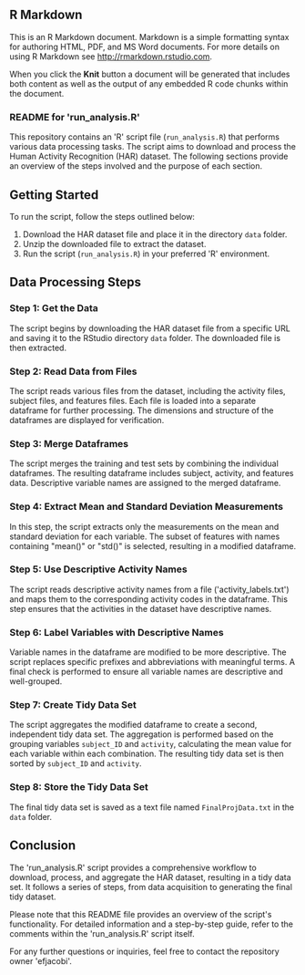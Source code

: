 ## R Markdown

This is an R Markdown document. Markdown is a simple formatting syntax for authoring HTML, PDF, and MS Word documents. For more details on using R Markdown see <http://rmarkdown.rstudio.com>.

When you click the **Knit** button a document will be generated that includes both content as well as the output of any embedded R code chunks within the document.

### README for 'run_analysis.R'

This repository contains an 'R' script file (`run_analysis.R`) that performs various data processing tasks. The script aims to download and process the Human Activity Recognition (HAR) dataset. The following sections provide an overview of the steps involved and the purpose of each section.

## Getting Started

To run the script, follow the steps outlined below:

1. Download the HAR dataset file and place it in the directory `data` folder.
2. Unzip the downloaded file to extract the dataset.
3. Run the script (`run_analysis.R`) in your preferred 'R' environment.

## Data Processing Steps

### Step 1: Get the Data

The script begins by downloading the HAR dataset file from a specific URL and saving it to the RStudio directory `data` folder. The downloaded file is then extracted.

### Step 2: Read Data from Files

The script reads various files from the dataset, including the activity files, subject files, and features files. Each file is loaded into a separate dataframe for further processing. The dimensions and structure of the dataframes are displayed for verification.

### Step 3: Merge Dataframes

The script merges the training and test sets by combining the individual dataframes. The resulting dataframe includes subject, activity, and features data. Descriptive variable names are assigned to the merged dataframe.

### Step 4: Extract Mean and Standard Deviation Measurements

In this step, the script extracts only the measurements on the mean and standard deviation for each variable. The subset of features with names containing "mean()" or "std()" is selected, resulting in a modified dataframe.

### Step 5: Use Descriptive Activity Names

The script reads descriptive activity names from a file ('activity_labels.txt') and maps them to the corresponding activity codes in the dataframe. This step ensures that the activities in the dataset have descriptive names.

### Step 6: Label Variables with Descriptive Names

Variable names in the dataframe are modified to be more descriptive. The script replaces specific prefixes and abbreviations with meaningful terms. A final check is performed to ensure all variable names are descriptive and well-grouped.

### Step 7: Create Tidy Data Set

The script aggregates the modified dataframe to create a second, independent tidy data set. The aggregation is performed based on the grouping variables `subject_ID` and `activity`, calculating the mean value for each variable within each combination. The resulting tidy data set is then sorted by `subject_ID` and `activity`.

### Step 8: Store the Tidy Data Set

The final tidy data set is saved as a text file named `FinalProjData.txt` in the `data` folder.

## Conclusion

The 'run_analysis.R' script provides a comprehensive workflow to download, process, and aggregate the HAR dataset, resulting in a tidy data set. It follows a series of steps, from data acquisition to generating the final tidy dataset.

Please note that this README file provides an overview of the script's functionality. For detailed information and a step-by-step guide, refer to the comments within the 'run_analysis.R' script itself.

For any further questions or inquiries, feel free to contact the repository owner 'efjacobi'.

